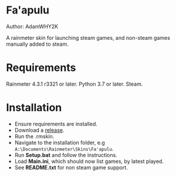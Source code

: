 # Fa'apulu
Author: AdamWHY2K

A rainmeter skin for launching steam games, and non-steam games manually added to steam.

# Requirements
Rainmeter 4.3.1 r3321 or later.
Python 3.7 or later.
Steam.

# Installation
* Ensure requirements are installed.
* Download a [release](https://github.com/AdamWHY2K/Fa-apulu/releases).
* Run the .rmskin.
* Navigate to the installation folder, e.g `A:\Documents\Rainmeter\Skins\Fa'apulu`.
* Run **Setup.bat** and follow the instructions.
* Load **Main.ini**, which should now list games, by latest played.
* See **README.txt** for non steam game support.
